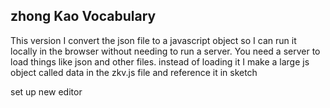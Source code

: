 ## zhong Kao Vocabulary

This version I convert the json file to a javascript object so I can run it locally in the browser without needing to run a server.  You need a server to load things like json and other files. instead of loading it I make a large js object called data in the zkv.js file and reference it in sketch

set up new editor